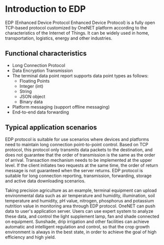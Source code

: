 # Introduction to EDP

EDP (Enhanced Device Protocol Enhanced Device Protocol) is a fully open TCP-based protocol customized by OneNET platform according to the characteristics of the Internet of Things. It can be widely used in home, transportation, logistics, energy and other industries.

## Functional characteristics

- Long Connection Protocol
- Data Encryption Transmission
- The terminal data point report supports data point types as follows:
    - Floating Points
    - Integer (int)
    - String
    - JSON object
    - Binary data
- Platform messaging (support offline messaging)
- End-to-end data forwarding

## Typical application scenarios

EDP protocol is suitable for use scenarios where devices and platforms need to maintain long connection point-to-point control. Based on TCP protocol, this protocol only transmits data packets to the destination, and does not guarantee that the order of transmission is the same as the order of arrival. Transaction mechanism needs to be implemented at the upper level. If the client initiates two requests at the same time, the order of return message is not guaranteed when the server returns. EDP protocol is suitable for long connection reporting, transmission, forwarding, storage and active data downloading scenarios.

Taking precision agriculture as an example, terminal equipment can upload environmental data such as air temperature and humidity, illumination, soil temperature and humidity, pH value, nitrogen, phosphorus and potassium nutrition value in monitoring area through EDP protocol. OneNET can push data to user's application server. Users can use expert system to analyze these data, and control the light supplement lamp, fan and shade connected on equipment. Sunshade, drip irrigation and other facilities can achieve automatic and intelligent regulation and control, so that the crop growth environment is always in the best state, in order to achieve the goal of high efficiency and high yield.